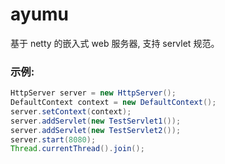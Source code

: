 # ayumu
基于 netty 的嵌入式 web 服务器, 支持 servlet 规范。

### 示例:

```java
HttpServer server = new HttpServer();
DefaultContext context = new DefaultContext();
server.setContext(context);
server.addServlet(new TestServlet1());
server.addServlet(new TestServlet2());
server.start(8080);
Thread.currentThread().join();
```
